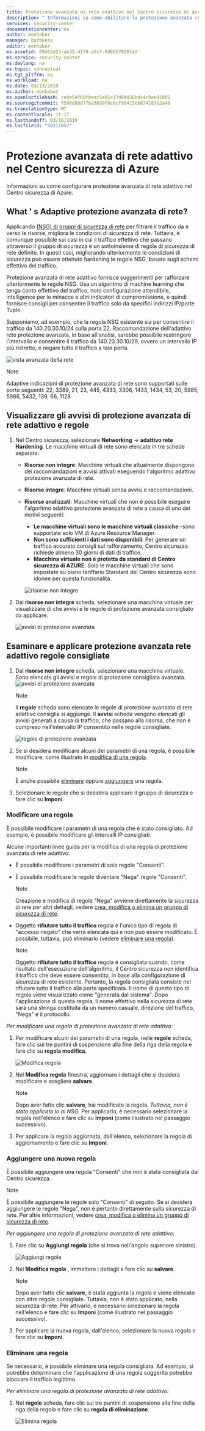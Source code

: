 ```yaml
---
title: Protezione avanzata di rete adattivo nel Centro sicurezza di Azure | Microsoft Docs
description: " Informazioni su come abilitare la protezione avanzata rete adattivo nel Centro sicurezza di Azure. "
services: security-center
documentationcenter: na
author: monhaber
manager: barbkess
editor: monhaber
ms.assetid: 09d62d23-ab32-41f0-a5cf-8d80578181dd
ms.service: security-center
ms.devlang: na
ms.topic: conceptual
ms.tgt_pltfrm: na
ms.workload: na
ms.date: 03/13/2019
ms.author: monhaber
ms.openlocfilehash: cede54f69fbeec5e01c17d84436bdc4c9ee91002
ms.sourcegitcommit: f596d88d776a3699f8c8cf98415eb874187e2a48
ms.translationtype: MT
ms.contentlocale: it-IT
ms.lasthandoff: 03/16/2019
ms.locfileid: "58117057"
---
```

# <a name="adaptive-network-hardening-in-azure-security-center"></a>Protezione avanzata di rete adattivo nel Centro sicurezza di Azure
Informazioni su come configurare protezione avanzata di rete adattivo nel Centro sicurezza di Azure.

## <a name="what-is-adaptive-network-hardening"></a>What ' s Adaptive protezione avanzata di rete?
Applicando [(NSG) di gruppi di sicurezza di rete](https://docs.microsoft.com/azure/virtual-network/security-overview) per filtrare il traffico da e verso le risorse, migliora le condizioni di sicurezza di rete. Tuttavia, è comunque possibile sui casi in cui il traffico effettivo che passano attraverso il gruppo di sicurezza è un sottoinsieme di regole di sicurezza di rete definite. In questi casi, migliorando ulteriormente le condizioni di sicurezza può essere ottenuto hardening le regole NSG, basate sugli schemi effettivo del traffico.

Protezione avanzata di rete adattivo fornisce suggerimenti per rafforzare ulteriormente le regole NSG. Usa un algoritmo di machine learning che tenga conto effettivo del traffico, noto configurazione attendibile, intelligence per le minacce e altri indicatori di compromissione, e quindi fornisce consigli per consentire il traffico solo da specifici indirizzi IP/porte Tuple.

Supponiamo, ad esempio, che la regola NSG esistente sia per consentire il traffico da 140.20.30.10/24 sulla porta 22. Raccomandazione dell'adattivo rete protezione avanzata, in base all'analisi, sarebbe possibile restringere l'intervallo e consentire il traffico da 140.23.30.10/29, ovvero un intervallo IP più ristretto, e negare tutto il traffico a tale porta.

![vista avanzata della rete](./media/security-center-adaptive-network-hardening/traffic-hardening.png)


> [!NOTE]
> Adaptive indicazioni di protezione avanzata di rete sono supportati sulle porte seguenti: 22, 3389, 21, 23, 445, 4333, 3306, 1433, 1434, 53, 20, 5985, 5986, 5432, 139, 66, 1128

## <a name="view-adaptive-network-hardening-alerts-and-rules"></a>Visualizzare gli avvisi di protezione avanzata di rete adattivo e regole

1. Nel Centro sicurezza, selezionare **Networking** -> **adattivo rete Hardening**. Le macchine virtuali di rete sono elencate in tre schede separate:
   * **Risorse non integre**: Macchine virtuali che attualmente dispongono dei raccomandazioni e avvisi attivati eseguendo l'algoritmo adattivo protezione avanzata di rete. 
   * **Risorse integre**: Macchine virtuali senza avvisi e raccomandazioni.
   * **Risorse analizzati**: Macchine virtuali che non è possibile eseguire l'algoritmo adattivo protezione avanzata di rete a causa di uno dei motivi seguenti:
      * **Le macchine virtuali sono le macchine virtuali classiche**:-sono supportate solo VM di Azure Resource Manager.
      * **Non sono sufficienti i dati sono disponibili**: Per generare un traffico accurato consigli sul rafforzamento, Centro sicurezza richiede almeno 30 giorni di dati di traffico.
      * **Macchina virtuale non è protetta da standard di Centro sicurezza di AZURE**: Solo le macchine virtuali che sono impostate su piano tariffario Standard del Centro sicurezza sono idonee per questa funzionalità.

     ![risorse non integre](./media/security-center-adaptive-network-hardening/unhealthy-resources.png)

2. Dal **risorse non integre** scheda, selezionare una macchina virtuale per visualizzare di che avvisi e le regole di protezione avanzata consigliato da applicare.

    ![avvisi di protezione avanzata](./media/security-center-adaptive-network-hardening/hardening-alerts.png)


## <a name="review-and-apply-adaptive-network-hardening-recommended-rules"></a>Esaminare e applicare protezione avanzata rete adattivo regole consigliate

1. Dal **risorse non integre** scheda, selezionare una macchina virtuale. Sono elencate gli avvisi e regole di protezione consigliata avanzata.
   ![avvisi di protezione avanzata](./media/security-center-adaptive-network-hardening/hardening-alerts.png)

   > [!NOTE]
   > Il **regole** scheda sono elencate le regole di protezione avanzata di rete adattivo consiglia si aggiunge. Il **avvisi** scheda vengono elencati gli avvisi generati a causa di traffico, che passano alla risorsa, che non è compreso nell'intervallo IP consentito nelle regole consigliate.

   ![regole di protezione avanzata](./media/security-center-adaptive-network-hardening/hardening-rules.png)

2. Se si desidera modificare alcuni dei parametri di una regola, è possibile modificare, come illustrato in [modifica di una regola](#modify-rule).
   > [!NOTE]
   > È anche possibile [eliminare](#delete-rule) oppure [aggiungere](#add-rule) una regola.

3. Selezionare le regole che si desidera applicare il gruppo di sicurezza e fare clic su **Imponi**. 

### Modificare una regola  <a name ="modify-rule"> </a>

È possibile modificare i parametri di una regola che è stato consigliato. Ad esempio, è possibile modificare gli intervalli IP consigliati.

Alcune importanti linee guida per la modifica di una regola di protezione avanzata di rete adattivo:

* È possibile modificare i parametri di solo regole "Consenti". 
* È possibile modificare le regole diventare "Nega" regole "Consenti". 

  > [!NOTE]
  > Creazione e modifica di regole "Nega" avviene direttamente la sicurezza di rete per altri dettagli, vedere [crea, modifica o elimina un gruppo di sicurezza di rete](https://docs.microsoft.com/azure/virtual-network/manage-network-security-group).

* Oggetto **rifiutare tutto il traffico** regola è l'unico tipo di regola di "accesso negato" che verrà elencata qui e non può essere modificato. È possibile, tuttavia, può eliminarlo (vedere [eliminare una regola](#delete-rule)).
  > [!NOTE]
  > Oggetto **rifiutare tutto il traffico** regola è consigliata quando, come risultato dell'esecuzione dell'algoritmo, il Centro sicurezza non identifica il traffico che deve essere consentito, in base alla configurazione di sicurezza di rete esistente. Pertanto, la regola consigliata consiste nel rifiutare tutto il traffico alla porta specificata. Il nome di questo tipo di regola viene visualizzato come "generata dal sistema". Dopo l'applicazione di questa regola, il nome effettivo nella sicurezza di rete sarà una stringa costituita da un numero casuale, direzione del traffico, "Nega" e il protocollo.

*Per modificare una regola di protezione avanzata di rete adattivo:*

1. Per modificare alcuni dei parametri di una regola, nelle **regole** scheda, fare clic sui tre puntini di sospensione alla fine della riga della regola e fare clic su **regola modifica**.

   ![Modifica regola](./media/security-center-adaptive-network-hardening/edit-hard-rule.png)

1. Nel **Modifica regola** finestra, aggiornare i dettagli che si desidera modificare e scegliere **salvare**.

   > [!NOTE]
   > Dopo aver fatto clic **salvare**, hai modificato la regola. *Tuttavia, non è stato applicato lo al NSG.* Per applicarlo, è necessario selezionare la regola nell'elenco e fare clic su **Imponi** (come illustrato nel passaggio successivo).

3. Per applicare la regola aggiornata, dall'elenco, selezionare la regola di aggiornamento e fare clic su **Imponi**.

### Aggiungere una nuova regola <a name ="add-rule"> </a>


È possibile aggiungere una regola "Consenti" che non è stata consigliata dal Centro sicurezza.

> [!NOTE]
> È possibile aggiungere le regole solo "Consenti" di seguito. Se si desidera aggiungere le regole "Nega", non è pertanto direttamente sulla sicurezza di rete. Per altre informazioni, vedere [crea, modifica o elimina un gruppo di sicurezza di rete](https://docs.microsoft.com/azure/virtual-network/manage-network-security-group).

*Per aggiungere una regola di protezione avanzata di rete adattivo:*

1. Fare clic su **Aggiungi regola** (che si trova nell'angolo superiore sinistro).

   ![Aggiungi regola](./media/security-center-adaptive-network-hardening/add-hard-rule.png)

1. Nel **Modifica regola** , immettere i dettagli e fare clic su **salvare**.

   > [!NOTE]
   > Dopo aver fatto clic **salvare**, è stata aggiunta la regola e viene elencato con altre regole consigliate. Tuttavia, non è stato applicato, nella sicurezza di rete. Per attivarlo, è necessario selezionare la regola nell'elenco e fare clic su **Imponi** (come illustrato nel passaggio successivo).

3. Per applicare la nuova regola, dall'elenco, selezionare la nuova regola e fare clic su **Imponi**.



### Eliminare una regola <a name ="delete-rule"> </a>

Se necessario, è possibile eliminare una regola consigliata. Ad esempio, si potrebbe determinare che l'applicazione di una regola suggerita potrebbe bloccare il traffico legittimo.

*Per eliminare una regola di protezione avanzata di rete adattivo:*

1. Nel **regole** scheda, fare clic sui tre puntini di sospensione alla fine della riga della regola e fare clic su **regola di eliminazione**.

   ![Elimina regola](./media/security-center-adaptive-network-hardening/delete-hard-rule.png)







 

